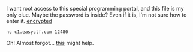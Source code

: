 I want root access to this special programming portal, and this file is my only clue. Maybe the password is inside? Even if it is, I'm not sure how to enter it. [encrypted](${encrypted})   
  
`nc c1.easyctf.com 12480`
  
Oh! Almost forgot... [this](${parser_txt}) might help.
